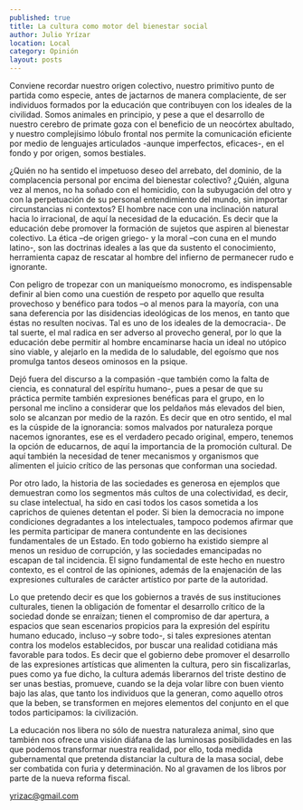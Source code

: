 ```yaml
---
published: true
title: La cultura como motor del bienestar social
author: Julio Yrízar
location: Local
category: Opinión
layout: posts
---
```


Conviene recordar nuestro origen colectivo, nuestro primitivo punto de partida como especie, antes de jactarnos de manera complaciente, de ser individuos formados por la educación que contribuyen con los ideales de la civilidad. Somos animales en principio, y pese a que el desarrollo de nuestro cerebro de primate goza con el beneficio de un neocórtex abultado, y nuestro complejísimo lóbulo frontal nos permite la comunicación eficiente por medio de lenguajes articulados -aunque imperfectos, eficaces-, en el fondo y por origen, somos bestiales.

¿Quién no ha sentido el impetuoso deseo del arrebato, del dominio, de la complacencia personal por encima del bienestar colectivo? ¿Quién, alguna vez al menos, no ha soñado con el homicidio, con la subyugación del otro y con la perpetuación de su personal entendimiento del mundo, sin importar circunstancias ni contextos? El hombre nace con una inclinación natural hacia lo irracional, de aquí la necesidad de la educación. Es decir que la educación debe promover la formación de sujetos que aspiren al bienestar colectivo. La ética –de origen griego- y la moral –con cuna en el mundo latino-, son las doctrinas ideales a las que da sustento el conocimiento, herramienta capaz de rescatar al hombre del infierno de permanecer rudo e ignorante.

Con peligro de tropezar con un maniqueísmo monocromo, es indispensable definir al bien como una cuestión de respeto por aquello que resulta provechoso y benéfico para todos –o al menos para la mayoría, con una sana deferencia por las disidencias ideológicas de los menos, en tanto que éstas no resulten nocivas. Tal es uno de los ideales de la democracia-. De tal suerte, el mal radica en ser adverso al provecho general, por lo que la educación debe permitir al hombre encaminarse hacia un ideal no utópico sino viable, y alejarlo en la medida de lo saludable, del egoísmo que nos promulga tantos deseos ominosos en la psique. 

Dejó fuera del discurso a la compasión -que también como la falta de ciencia, es connatural del espíritu humano-, pues a pesar de que su práctica permite también expresiones benéficas para el grupo, en lo personal me inclino a considerar que los peldaños más elevados del bien, solo se alcanzan por medio de la razón. Es decir que en otro sentido, el mal es la cúspide de la ignorancia: somos malvados por naturaleza porque nacemos ignorantes, ese es el verdadero pecado original, empero, tenemos la opción de educarnos, de aquí la importancia de la promoción cultural. De aquí también la necesidad de tener mecanismos y organismos que alimenten el juicio crítico de las personas que conforman una sociedad.

Por otro lado, la historia de las sociedades es generosa en ejemplos que demuestran como los segmentos más cultos de una colectividad, es decir, su clase intelectual, ha sido en casi todos los casos sometida a los caprichos de quienes detentan el poder. Si bien la democracia no impone condiciones degradantes a los intelectuales, tampoco podemos afirmar que les permita participar de manera contundente en las decisiones fundamentales de un Estado. En todo gobierno ha existido siempre al menos un residuo de corrupción, y las sociedades emancipadas no escapan de tal incidencia. El signo fundamental de este hecho en nuestro contexto, es el control de las opiniones, además de la enajenación de las expresiones culturales de carácter artístico por parte de la autoridad.

Lo que pretendo decir es que los gobiernos a través de sus instituciones culturales, tienen la obligación de fomentar el desarrollo crítico de la sociedad donde se enraízan; tienen el compromiso de dar apertura, a espacios que sean escenarios propicios para la expresión del espíritu humano educado, incluso –y sobre todo-, si tales expresiones atentan contra los modelos establecidos, por buscar una realidad cotidiana más favorable para todos. Es decir que el gobierno debe promover el desarrollo de las expresiones artísticas que alimenten la cultura, pero sin fiscalizarlas, pues como ya fue dicho, la cultura además liberarnos del triste destino de ser unas bestias, promueve, cuando se la deja volar libre con buen viento bajo las alas, que tanto los individuos que la generan, como aquello otros que la beben, se transformen en mejores elementos del conjunto en el que todos participamos: la civilización. 

La educación nos libera no sólo de nuestra naturaleza animal, sino que también nos ofrece una visión diáfana de las luminosas posibilidades en las que podemos transformar nuestra realidad, por ello, toda medida gubernamental que pretenda distanciar la cultura de la masa social, debe ser combatida con furia y determinación. No al gravamen de los libros por parte de la nueva reforma fiscal. 

yrizac@gmail.com
